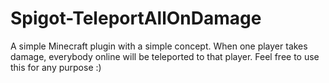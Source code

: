 # Spigot-TeleportAllOnDamage
A simple Minecraft plugin with a simple concept. When one player takes damage, everybody online will be teleported to that player. 
Feel free to use this for any purpose :)
